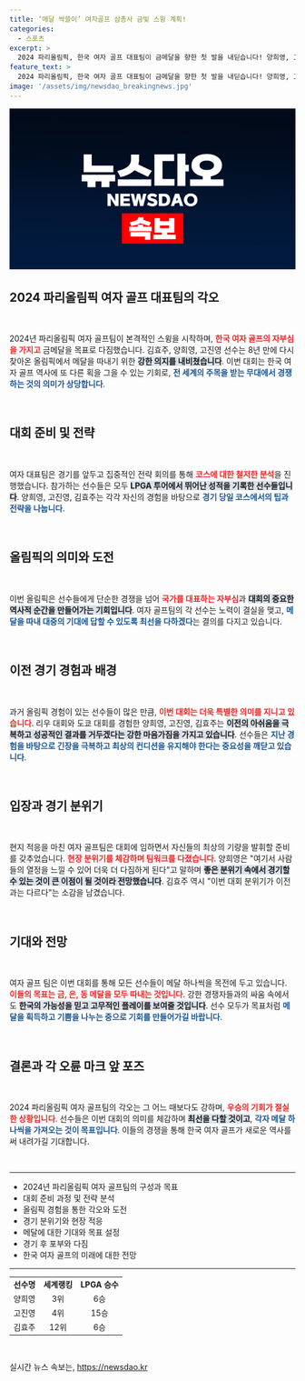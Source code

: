 ```yaml
---
title: ‘메달 싹쓸이’ 여자골프 삼총사 금빛 스윙 계획!
categories:
  - 스포츠
excerpt: >
  2024 파리올림픽, 한국 여자 골프 대표팀이 금메달을 향한 첫 발을 내딛습니다! 양희영, 고진영, 김효주가 메달 깃발을 목표로 각오를 다지며 스윙을 준비하고 있습니다. 이제 그들의 여정을 함께 응원해보세요!
feature_text: >
  2024 파리올림픽, 한국 여자 골프 대표팀이 금메달을 향한 첫 발을 내딛습니다! 양희영, 고진영, 김효주가 메달 깃발을 목표로 각오를 다지며 스윙을 준비하고 있습니다. 이제 그들의 여정을 함께 응원해보세요!
image: '/assets/img/newsdao_breakingnews.jpg'
---
```


<p><img src="/assets/img/newsdao_breakingnews.jpg" alt="pcversion 속보" /></p>

<h2 data-ke-size="size26">2024 파리올림픽 여자 골프 대표팀의 각오</h2>

<p data-ke-size="size16">&nbsp;</p>

<p>2024년 파리올림픽 여자 골프팀이 본격적인 스윙을 시작하며, <b><span style="color: #ee2323;">한국 여자 골프의 자부심을 가지고</span></b> 금메달을 목표로 다짐했습니다. 김효주, 양희영, 고진영 선수는 8년 만에 다시 찾아온 올림픽에서 메달을 따내기 위한 <b><span style="background-color: #21538527;">강한 의지를 내비쳤습니다</span></b>. 이번 대회는 한국 여자 골프 역사에 또 다른 획을 그을 수 있는 기회로, <b><span style="color: #1a5490;">전 세계의 주목을 받는 무대에서 경쟁하는 것의 의미가 상당합니다</span></b>.</p>

<p data-ke-size="size16">&nbsp;</p>

<h2 data-ke-size="size26">대회 준비 및 전략</h2>

<p data-ke-size="size16">&nbsp;</p>

<p>여자 대표팀은 경기를 앞두고 집중적인 전략 회의를 통해 <b><span style="color: #ee2323;">코스에 대한 철저한 분석</span></b>을 진행했습니다. 참가하는 선수들은 모두 <b><span style="background-color: #21538527;">LPGA 투어에서 뛰어난 성적을 기록한 선수들입니다</span></b>. 양희영, 고진영, 김효주는 각각 자신의 경험을 바탕으로 <b><span style="color: #1a5490;">경기 당일 코스에서의 팁과 전략을 나눕니다</span></b>.</p>

<p data-ke-size="size16">&nbsp;</p>

<h2 data-ke-size="size26">올림픽의 의미와 도전</h2>

<p data-ke-size="size16">&nbsp;</p>

<p>이번 올림픽은 선수들에게 단순한 경쟁을 넘어 <b><span style="color: #ee2323;">국가를 대표하는 자부심</span></b>과 <b><span style="background-color: #21538527;">대회의 중요한 역사적 순간을 만들어가는 기회입니다</span></b>. 여자 골프팀의 각 선수는 노력이 결실을 맺고, <b><span style="color: #1a5490;">메달을 따내 대중의 기대에 답할 수 있도록 최선을 다하겠다</span></b>는 결의를 다지고 있습니다.</p>

<p data-ke-size="size16">&nbsp;</p>

<h2 data-ke-size="size26">이전 경기 경험과 배경</h2>

<p data-ke-size="size16">&nbsp;</p>

<p>과거 올림픽 경험이 있는 선수들이 많은 만큼, <b><span style="color: #ee2323;">이번 대회는 더욱 특별한 의미를 지니고 있습니다</span></b>. 리우 대회와 도쿄 대회를 경험한 양희영, 고진영, 김효주는 <b><span style="background-color: #21538527;">이전의 아쉬움을 극복하고 성공적인 결과를 거두겠다는 강한 마음가짐을 가지고 있습니다</span></b>. 선수들은 <b><span style="color: #1a5490;">지난 경험을 바탕으로 긴장을 극복하고 최상의 컨디션을 유지해야 한다는 중요성을 깨닫고 있습니다</span></b>.</p>

<p data-ke-size="size16">&nbsp;</p>

<h2 data-ke-size="size26">입장과 경기 분위기</h2>

<p data-ke-size="size16">&nbsp;</p>

<p>현지 적응을 마친 여자 골프팀은 대회에 임하면서 자신들의 최상의 기량을 발휘할 준비를 갖추었습니다. <b><span style="color: #ee2323;">현장 분위기를 체감하며 팀워크를 다졌습니다</span></b>. 양희영은 "여기서 사람들의 열정을 느낄 수 있어 더욱 더 다짐하게 된다"고 말하며 <b><span style="background-color: #21538527;">좋은 분위기 속에서 경기할 수 있는 것이 큰 이점이 될 것이라 전망했습니다</span></b>. 김효주 역시 "이번 대회 분위기가 이전과는 다르다"는 소감을 남겼습니다.</p>

<p data-ke-size="size16">&nbsp;</p>

<h2 data-ke-size="size26">기대와 전망</h2>

<p data-ke-size="size16">&nbsp;</p>

<p>여자 골프 팀은 이번 대회를 통해 모든 선수들이 메달 하나씩을 목전에 두고 있습니다. <b><span style="color: #ee2323;">이들의 목표는 금, 은, 동 메달을 모두 따내는 것입니다</span></b>. 강한 경쟁자들과의 싸움 속에서도 <b><span style="background-color: #21538527;">한국의 가능성을 믿고 고무적인 플레이를 보여줄 것입니다</span></b>. 선수 모두가 목표처럼 <b><span style="color: #1a5490;">메달을 획득하고 기쁨을 나누는 중으로 기회를 만들어가길 바랍니다</span></b>.</p>

<p data-ke-size="size16">&nbsp;</p>

<h2 data-ke-size="size26">결론과 각 오륜 마크 앞 포즈</h2>

<p data-ke-size="size16">&nbsp;</p>

<p>2024 파리올림픽 여자 골프팀의 각오는 그 어느 때보다도 강하며, <b><span style="color: #ee2323;">우승의 기회가 절실한 상황입니다</span></b>. 선수들은 이번 대회의 의미를 체감하며 <b><span style="background-color: #21538527;">최선을 다할 것이고</span></b>, <b><span style="color: #1a5490;">각자 메달 하나씩을 가져오는 것이 목표입니다</span></b>. 이들의 경쟁을 통해 한국 여자 골프가 새로운 역사를 써 내려가길 기대합니다. </p>

<p data-ke-size="size16">&nbsp;</p>

<hr>

<ul>
  <li>2024년 파리올림픽 여자 골프팀의 구성과 목표</li>
  <li>대회 준비 과정 및 전략 분석</li>
  <li>올림픽 경험을 통한 각오와 도전</li>
  <li>경기 분위기와 현장 적응</li>
  <li>메달에 대한 기대와 목표 설정</li>
  <li>경기 후 포부와 다짐</li>
  <li>한국 여자 골프의 미래에 대한 전망</li>
</ul>

<hr>

<table style="width: 100%; border-collapse: collapse;">
  <tr>
    <td style="text-align: center; height: 17px;"><b>선수명</b></td>
    <td style="text-align: center; height: 17px;"><b>세계랭킹</b></td>
    <td style="text-align: center; height: 17px;"><b>LPGA 승수</b></td>
  </tr>
  <tr>
    <td style="text-align: center; height: 17px;">양희영</td>
    <td style="text-align: center; height: 17px;">3위</td>
    <td style="text-align: center; height: 17px;">6승</td>
  </tr>
  <tr>
    <td style="text-align: center; height: 17px;">고진영</td>
    <td style="text-align: center; height: 17px;">4위</td>
    <td style="text-align: center; height: 17px;">15승</td>
  </tr>
  <tr>
    <td style="text-align: center; height: 17px;">김효주</td>
    <td style="text-align: center; height: 17px;">12위</td>
    <td style="text-align: center; height: 17px;">6승</td>
  </tr>
</table>

<p data-ke-size="size16">&nbsp;</p>
실시간 뉴스 속보는, <a href="https://newsdao.kr" rel="dofollow">https://newsdao.kr</a>


